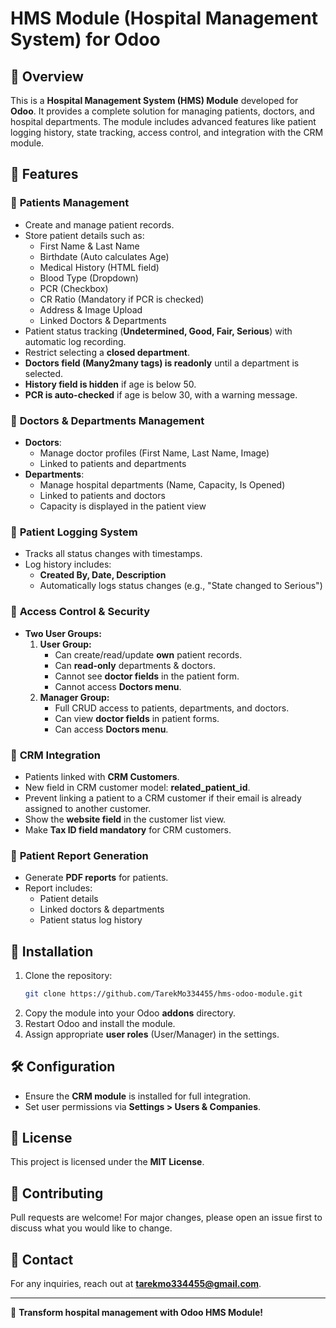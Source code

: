 # HMS Module (Hospital Management System) for Odoo

## 📌 Overview
This is a **Hospital Management System (HMS) Module** developed for **Odoo**. It provides a complete solution for managing patients, doctors, and hospital departments. The module includes advanced features like patient logging history, state tracking, access control, and integration with the CRM module.

## 🚀 Features
### 🔹 **Patients Management**
- Create and manage patient records.
- Store patient details such as:
  - First Name & Last Name
  - Birthdate (Auto calculates Age)
  - Medical History (HTML field)
  - Blood Type (Dropdown)
  - PCR (Checkbox)
  - CR Ratio (Mandatory if PCR is checked)
  - Address & Image Upload
  - Linked Doctors & Departments
- Patient status tracking (**Undetermined, Good, Fair, Serious**) with automatic log recording.
- Restrict selecting a **closed department**.
- **Doctors field (Many2many tags) is readonly** until a department is selected.
- **History field is hidden** if age is below 50.
- **PCR is auto-checked** if age is below 30, with a warning message.

### 🔹 **Doctors & Departments Management**
- **Doctors**:
  - Manage doctor profiles (First Name, Last Name, Image)
  - Linked to patients and departments
- **Departments**:
  - Manage hospital departments (Name, Capacity, Is Opened)
  - Linked to patients and doctors
  - Capacity is displayed in the patient view

### 🔹 **Patient Logging System**
- Tracks all status changes with timestamps.
- Log history includes:
  - **Created By, Date, Description**
  - Automatically logs status changes (e.g., "State changed to Serious")

### 🔹 **Access Control & Security**
- **Two User Groups:**
  1. **User Group:**
     - Can create/read/update **own** patient records.
     - Can **read-only** departments & doctors.
     - Cannot see **doctor fields** in the patient form.
     - Cannot access **Doctors menu**.
  2. **Manager Group:**
     - Full CRUD access to patients, departments, and doctors.
     - Can view **doctor fields** in patient forms.
     - Can access **Doctors menu**.

### 🔹 **CRM Integration**
- Patients linked with **CRM Customers**.
- New field in CRM customer model: **related_patient_id**.
- Prevent linking a patient to a CRM customer if their email is already assigned to another customer.
- Show the **website field** in the customer list view.
- Make **Tax ID field mandatory** for CRM customers.

### 🔹 **Patient Report Generation**
- Generate **PDF reports** for patients.
- Report includes:
  - Patient details
  - Linked doctors & departments
  - Patient status log history

## 📂 Installation
1. Clone the repository:
   ```bash
   git clone https://github.com/TarekMo334455/hms-odoo-module.git
   ```
2. Copy the module into your Odoo **addons** directory.
3. Restart Odoo and install the module.
4. Assign appropriate **user roles** (User/Manager) in the settings.

## 🛠️ Configuration
- Ensure the **CRM module** is installed for full integration.
- Set user permissions via **Settings > Users & Companies**.

## 📜 License
This project is licensed under the **MIT License**.

## 🤝 Contributing
Pull requests are welcome! For major changes, please open an issue first to discuss what you would like to change.

## 📧 Contact
For any inquiries, reach out at **tarekmo334455@gmail.com**.

---

🚀 **Transform hospital management with Odoo HMS Module!**


